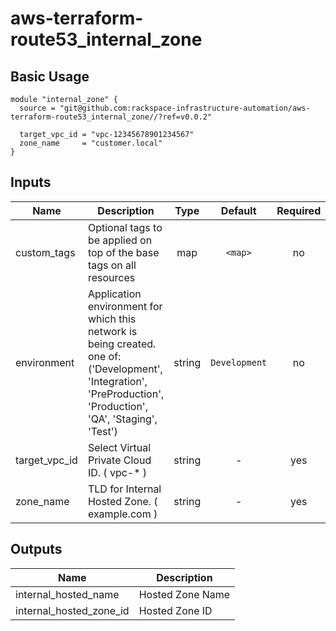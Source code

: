 # aws-terraform-route53_internal_zone

## Basic Usage

```
module "internal_zone" {
  source = "git@github.com:rackspace-infrastructure-automation/aws-terraform-route53_internal_zone//?ref=v0.0.2"

  target_vpc_id = "vpc-12345678901234567"
  zone_name     = "customer.local"
}

```

## Inputs

| Name | Description | Type | Default | Required |
|------|-------------|:----:|:-----:|:-----:|
| custom_tags | Optional tags to be applied on top of the base tags on all resources | map | `<map>` | no |
| environment | Application environment for which this network is being created. one of: ('Development', 'Integration', 'PreProduction', 'Production', 'QA', 'Staging', 'Test') | string | `Development` | no |
| target_vpc_id | Select Virtual Private Cloud ID. ( vpc-* ) | string | - | yes |
| zone_name | TLD for Internal Hosted Zone. ( example.com ) | string | - | yes |

## Outputs

| Name | Description |
|------|-------------|
| internal_hosted_name | Hosted Zone Name |
| internal_hosted_zone_id | Hosted Zone ID |
